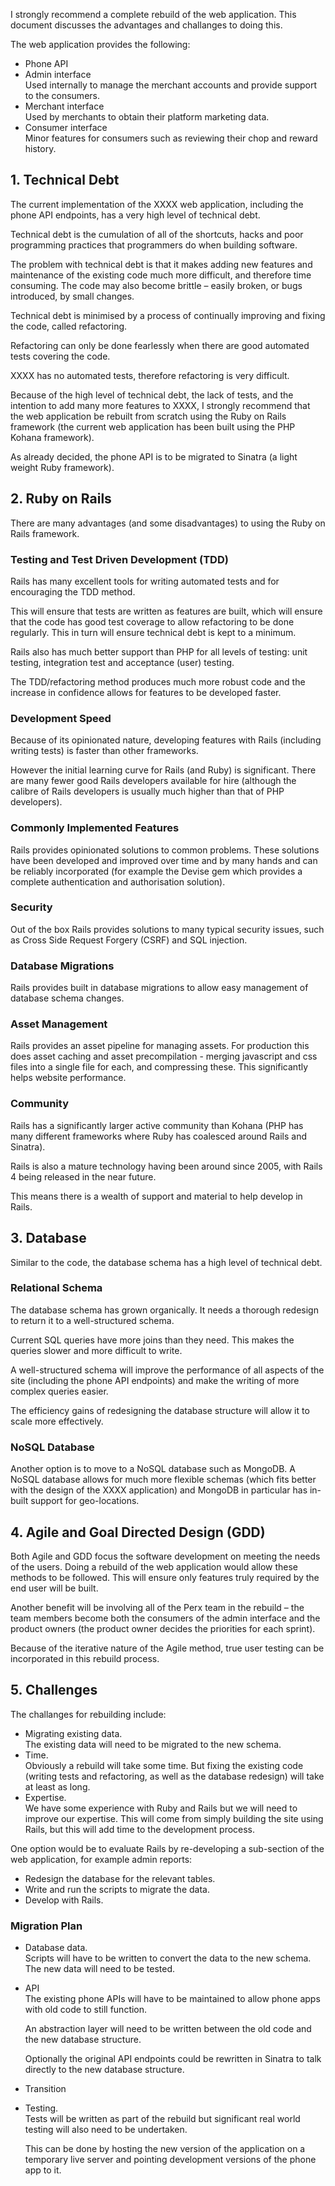 
I strongly recommend a complete rebuild of the web application. This document
discusses the advantages and challanges to doing this.

The web application provides the following:
* Phone API
* Admin interface  
    Used internally to manage the merchant accounts and provide support to the
    consumers.
* Merchant interface  
    Used by merchants to obtain their platform marketing data.
* Consumer interface  
    Minor features for consumers such as reviewing their chop and reward
    history.

##  1. Technical Debt

The current implementation of the XXXX web application, including the phone API
endpoints, has a very high level of technical debt.

Technical debt is the cumulation of all of the shortcuts, hacks and poor
programming practices that programmers do when building software.

The problem with technical debt is that it makes adding new features and
maintenance of the existing code much more difficult, and therefore time
consuming. The code may also become brittle – easily broken, or bugs
introduced, by small changes.

Technical debt is minimised by a process of continually improving and fixing
the code, called refactoring.

Refactoring can only be done fearlessly when there are good automated tests
covering the code.

XXXX has no automated tests, therefore refactoring is very difficult.

Because of the high level of technical debt, the lack of tests, and the
intention to add many more features to XXXX, I strongly recommend that the web
application be rebuilt from scratch using the Ruby on Rails framework (the
current web application has been built using the PHP Kohana framework).

As already decided, the phone API is to be migrated to Sinatra (a light weight
Ruby framework).

##  2. Ruby on Rails

There are many advantages (and some disadvantages) to using the Ruby on Rails
framework.

### Testing and Test Driven Development (TDD)

Rails has many excellent tools for writing automated tests and for encouraging
the TDD method.

This will ensure that tests are written as features are built, which will
ensure that the code has good test coverage to allow refactoring to be done
regularly. This in turn will ensure technical debt is kept to a minimum.

Rails also has much better support than PHP for all levels of testing: unit
testing, integration test and acceptance (user) testing.

The TDD/refactoring method produces much more robust code and the increase in
confidence allows for features to be developed faster.

### Development Speed

Because of its opinionated nature, developing features with Rails (including
writing tests) is faster than other frameworks.

However the initial learning curve for Rails (and Ruby) is significant. There
are many fewer good Rails developers available for hire (although the calibre
of Rails developers is usually much higher than that of PHP developers).

### Commonly Implemented Features

Rails provides opinionated solutions to common problems. These solutions have
been developed and improved over time and by many hands and can be reliably
incorporated (for example the Devise gem which provides a complete
authentication and authorisation solution).

### Security

Out of the box Rails provides solutions to many typical security issues, such
as Cross Side Request Forgery (CSRF) and SQL injection.

### Database Migrations

Rails provides built in database migrations to allow easy management of
database schema changes.

### Asset Management

Rails provides an asset pipeline for managing assets. For production this
does asset caching and asset precompilation - merging javascript and css files
into a single file for each, and compressing these. This significantly helps
website performance.

### Community

Rails has a significantly larger active community than Kohana (PHP has
many different frameworks where Ruby has coalesced around Rails and Sinatra).

Rails is also a mature technology having been around since 2005, with Rails 4
being released in the near future.

This means there is a wealth of support and material to help develop in Rails.

##  3. Database

Similar to the code, the database schema has a high level of technical debt.

### Relational Schema

The database schema has grown organically. It needs a thorough redesign to
return it to a well-structured schema.

Current SQL queries have more joins than they need. This makes the queries
slower and more difficult to write.

A well-structured schema will improve the performance of all aspects of the
site (including the phone API endpoints) and make the writing of more complex
queries easier.

The efficiency gains of redesigning the database structure will allow it to
scale more effectively.

### NoSQL Database

Another option is to move to a NoSQL database such as MongoDB. A NoSQL database
allows for much more flexible schemas (which fits better with the design of the
XXXX application) and MongoDB in particular has in-built support for
geo-locations.

##  4. Agile and Goal Directed Design (GDD)

Both Agile and GDD focus the software development on meeting the needs of the
users. Doing a rebuild of the web application would allow these methods to be
followed. This will ensure only features truly required by the end user will be
built.

Another benefit will be involving all of the Perx team in the rebuild – the
team members become both the consumers of the admin interface and the product
owners (the product owner decides the priorities for each sprint).

Because of the iterative nature of the Agile method, true user testing can be
incorporated in this rebuild process.

##  5. Challenges

The challanges for rebuilding include:  
* Migrating existing data.  
    The existing data will need to be migrated to the new schema.
* Time.  
    Obviously a rebuild will take some time. But fixing the existing code
    (writing tests and refactoring, as well as the database redesign) will take
    at least as long.
* Expertise.  
    We have some experience with Ruby and Rails but we will need to improve our
    expertise. This will come from simply building the site using Rails, but
    this will add time to the development process.

One option would be to evaluate Rails by re-developing a sub-section of the web
application, for example admin reports:
* Redesign the database for the relevant tables.
* Write and run the scripts to migrate the data.
* Develop with Rails.

### Migration Plan

* Database data.  
    Scripts will have to be written to convert the data to the new schema. The
    new data will need to be tested.
* API  
    The existing phone APIs will have to be maintained to allow phone apps with
    old code to still function.

    An abstraction layer will need to be written between the old code and the
    new database structure.

    Optionally the original API endpoints could be rewritten in Sinatra to talk
    directly to the new database structure.
* Transition
* Testing.  
    Tests will be written as part of the rebuild but significant real world
    testing will also need to be undertaken.

    This can be done by hosting the new version of the application on a
    temporary live server and pointing development versions of the phone app to
    it.


